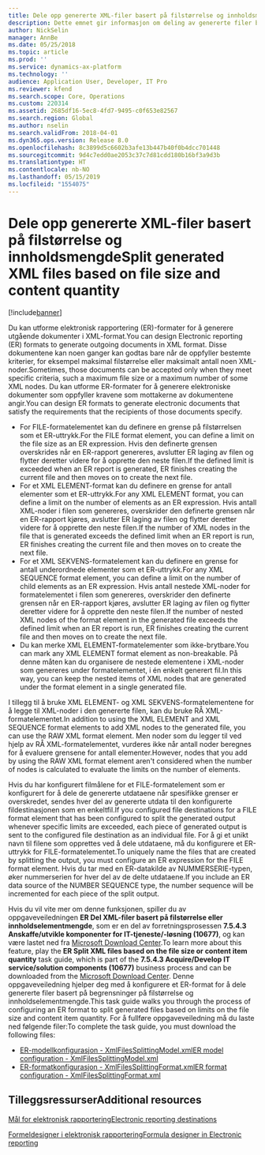 ```yaml
---
title: Dele opp genererte XML-filer basert på filstørrelse og innholdsmengde
description: Dette emnet gir informasjon om deling av genererte filer basert på filstørrelsen og innholdselementmengden.
author: NickSelin
manager: AnnBe
ms.date: 05/25/2018
ms.topic: article
ms.prod: ''
ms.service: dynamics-ax-platform
ms.technology: ''
audience: Application User, Developer, IT Pro
ms.reviewer: kfend
ms.search.scope: Core, Operations
ms.custom: 220314
ms.assetid: 2685df16-5ec8-4fd7-9495-c0f653e82567
ms.search.region: Global
ms.author: nselin
ms.search.validFrom: 2018-04-01
ms.dyn365.ops.version: Release 8.0
ms.openlocfilehash: 8c3899d5c6602b3afe13b447b40f0b4dcc701448
ms.sourcegitcommit: 9d4c7edd0ae2053c37c7d81cdd180b16bf3a9d3b
ms.translationtype: HT
ms.contentlocale: nb-NO
ms.lasthandoff: 05/15/2019
ms.locfileid: "1554075"
---
```

# <a name="split-generated-xml-files-based-on-file-size-and-content-quantity"></a><span data-ttu-id="6e74f-103">Dele opp genererte XML-filer basert på filstørrelse og innholdsmengde</span><span class="sxs-lookup"><span data-stu-id="6e74f-103">Split generated XML files based on file size and content quantity</span></span>

[!include[banner](../includes/banner.md)]

<span data-ttu-id="6e74f-104">Du kan utforme elektronisk rapportering (ER)-formater for å generere utgående dokumenter i XML-format.</span><span class="sxs-lookup"><span data-stu-id="6e74f-104">You can design Electronic reporting (ER) formats to generate outgoing documents in XML format.</span></span> <span data-ttu-id="6e74f-105">Disse dokumentene kan noen ganger kan godtas bare når de oppfyller bestemte kriterier, for eksempel maksimal filstørrelse eller maksimalt antall noen XML-noder.</span><span class="sxs-lookup"><span data-stu-id="6e74f-105">Sometimes, those documents can be accepted only when they meet specific criteria, such a maximum file size or a maximum number of some XML nodes.</span></span> <span data-ttu-id="6e74f-106">Du kan utforme ER-formater for å generere elektroniske dokumenter som oppfyller kravene som mottakerne av dokumentene angir.</span><span class="sxs-lookup"><span data-stu-id="6e74f-106">You can design ER formats to generate electronic documents that satisfy the requirements that the recipients of those documents specify.</span></span>

- <span data-ttu-id="6e74f-107">For FILE-formatelementet kan du definere en grense på filstørrelsen som et ER-uttrykk.</span><span class="sxs-lookup"><span data-stu-id="6e74f-107">For the FILE format element, you can define a limit on the file size as an ER expression.</span></span> <span data-ttu-id="6e74f-108">Hvis den definerte grensen overskrides når en ER-rapport genereres, avslutter ER laging av filen og flytter deretter videre for å opprette den neste filen.</span><span class="sxs-lookup"><span data-stu-id="6e74f-108">If the defined limit is exceeded when an ER report is generated, ER finishes creating the current file and then moves on to create the next file.</span></span>
- <span data-ttu-id="6e74f-109">For et XML ELEMENT-format kan du definere en grense for antall elementer som et ER-uttrykk.</span><span class="sxs-lookup"><span data-stu-id="6e74f-109">For any XML ELEMENT format, you can define a limit on the number of elements as an ER expression.</span></span> <span data-ttu-id="6e74f-110">Hvis antall XML-noder i filen som genereres, overskrider den definerte grensen når en ER-rapport kjøres, avslutter ER laging av filen og flytter deretter videre for å opprette den neste filen.</span><span class="sxs-lookup"><span data-stu-id="6e74f-110">If the number of XML nodes in the file that is generated exceeds the defined limit when an ER report is run, ER finishes creating the current file and then moves on to create the next file.</span></span>
- <span data-ttu-id="6e74f-111">For et XML SEKVENS-formatelement kan du definere en grense for antall underordnede elementer som et ER-uttrykk.</span><span class="sxs-lookup"><span data-stu-id="6e74f-111">For any XML SEQUENCE format element, you can define a limit on the number of child elements as an ER expression.</span></span> <span data-ttu-id="6e74f-112">Hvis antall nestede XML-noder for formatelementet i filen som genereres, overskrider den definerte grensen når en ER-rapport kjøres, avslutter ER laging av filen og flytter deretter videre for å opprette den neste filen.</span><span class="sxs-lookup"><span data-stu-id="6e74f-112">If the number of nested XML nodes of the format element in the generated file exceeds the defined limit when an ER report is run, ER finishes creating the current file and then moves on to create the next file.</span></span>
- <span data-ttu-id="6e74f-113">Du kan merke XML ELEMENT-formatelementer som ikke-brytbare.</span><span class="sxs-lookup"><span data-stu-id="6e74f-113">You can mark any XML ELEMENT format element as non-breakable.</span></span> <span data-ttu-id="6e74f-114">På denne måten kan du organisere de nestede elementene i XML-noder som genereres under formatelementet, i én enkelt generert fil.</span><span class="sxs-lookup"><span data-stu-id="6e74f-114">In this way, you can keep the nested items of XML nodes that are generated under the format element in a single generated file.</span></span>

<span data-ttu-id="6e74f-115">I tillegg til å bruke XML ELEMENT- og XML SEKVENS-formatelementene for å legge til XML-noder i den genererte filen, kan du bruke RÅ XML-formatelementet.</span><span class="sxs-lookup"><span data-stu-id="6e74f-115">In addition to using the XML ELEMENT and XML SEQUENCE format elements to add XML nodes to the generated file, you can use the RAW XML format element.</span></span> <span data-ttu-id="6e74f-116">Men noder som du legger til ved hjelp av RÅ XML-formatelementet, vurderes ikke når antall noder beregnes for å evaluere grensene for antall elementer.</span><span class="sxs-lookup"><span data-stu-id="6e74f-116">However, nodes that you add by using the RAW XML format element aren't considered when the number of nodes is calculated to evaluate the limits on the number of elements.</span></span>

<span data-ttu-id="6e74f-117">Hvis du har konfigurert filmålene for et FILE-formatelement som er konfigurert for å dele de genererte utdataene når spesifikke grenser er overskredet, sendes hver del av genererte utdata til den konfigurerte fildestinasjonen som en enkeltfil.</span><span class="sxs-lookup"><span data-stu-id="6e74f-117">If you configured file destinations for a FILE format element that has been configured to split the generated output whenever specific limits are exceeded, each piece of generated output is sent to the configured file destination as an individual file.</span></span> <span data-ttu-id="6e74f-118">For å gi et unikt navn til filene som opprettes ved å dele utdataene, må du konfigurere et ER-uttrykk for FILE-formatelementet.</span><span class="sxs-lookup"><span data-stu-id="6e74f-118">To uniquely name the files that are created by splitting the output, you must configure an ER expression for the FILE format element.</span></span> <span data-ttu-id="6e74f-119">Hvis du tar med en ER-datakilde av NUMMERSERIE-typen, øker nummerserien for hver del av de delte utdataene.</span><span class="sxs-lookup"><span data-stu-id="6e74f-119">If you include an ER data source of the NUMBER SEQUENCE type, the number sequence will be incremented for each piece of the split output.</span></span>

<span data-ttu-id="6e74f-120">Hvis du vil vite mer om denne funksjonen, spiller du av oppgaveveiledningen **ER Del XML-filer basert på filstørrelse eller innholdselementmengde**, som er en del av forretningsprosessen **7.5.4.3 Anskaffe/utvikle komponenter for IT-tjeneste/-løsning (10677)**, og kan være lastet ned fra [Microsoft Download Center](https://go.microsoft.com/fwlink/?linkid=874684).</span><span class="sxs-lookup"><span data-stu-id="6e74f-120">To learn more about this feature, play the **ER Split XML files based on the file size or content item quantity** task guide, which is part of the **7.5.4.3 Acquire/Develop IT service/solution components (10677)** business process and can be downloaded from the [Microsoft Download Center](https://go.microsoft.com/fwlink/?linkid=874684).</span></span> <span data-ttu-id="6e74f-121">Denne oppgaveveiledning hjelper deg med å konfigurere et ER-format for å dele genererte filer basert på begrensninger på filstørrelse og innholdselementmengde.</span><span class="sxs-lookup"><span data-stu-id="6e74f-121">This task guide walks you through the process of configuring an ER format to split generated files based on limits on the file size and content item quantity.</span></span> <span data-ttu-id="6e74f-122">For å fullføre oppgaveveiledning må du laste ned følgende filer:</span><span class="sxs-lookup"><span data-stu-id="6e74f-122">To complete the task guide, you must download the following files:</span></span>

- [<span data-ttu-id="6e74f-123">ER-modellkonfigurasjon - XmlFilesSplittingModel.xml</span><span class="sxs-lookup"><span data-stu-id="6e74f-123">ER model configuration - XmlFilesSplittingModel.xml</span></span>](https://go.microsoft.com/fwlink/?linkid=874111)
- [<span data-ttu-id="6e74f-124">ER-formatkonfigurasjon - XmlFilesSplittingFormat.xml</span><span class="sxs-lookup"><span data-stu-id="6e74f-124">ER format configuration - XmlFilesSplittingFormat.xml</span></span>](https://go.microsoft.com/fwlink/?linkid=874111)

## <a name="additional-resources"></a><span data-ttu-id="6e74f-125">Tilleggsressurser</span><span class="sxs-lookup"><span data-stu-id="6e74f-125">Additional resources</span></span>
[<span data-ttu-id="6e74f-126">Mål for elektronisk rapportering</span><span class="sxs-lookup"><span data-stu-id="6e74f-126">Electronic reporting destinations</span></span>](electronic-reporting-destinations.md)

[<span data-ttu-id="6e74f-127">Formeldesigner i elektronisk rapportering</span><span class="sxs-lookup"><span data-stu-id="6e74f-127">Formula designer in Electronic reporting</span></span>](general-electronic-reporting-formula-designer.md)
